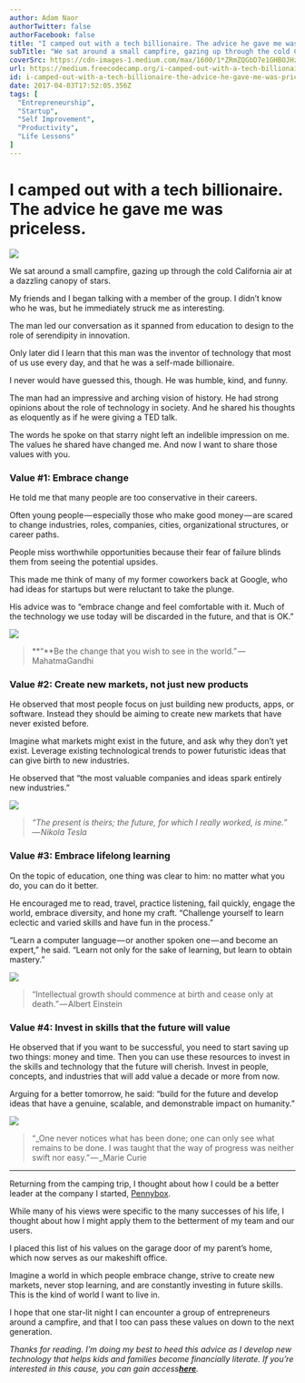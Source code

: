 ```yaml
---
author: Adam Naor
authorTwitter: false
authorFacebook: false
title: "I camped out with a tech billionaire. The advice he gave me was priceless."
subTitle: "We sat around a small campfire, gazing up through the cold California air at a dazzling canopy of stars...."
coverSrc: https://cdn-images-1.medium.com/max/1600/1*ZRmZQGbD7e1GHBOJHzE3Ug.png
url: https://medium.freecodecamp.org/i-camped-out-with-a-tech-billionaire-the-advice-he-gave-me-was-priceless-c3bdcc29c068
id: i-camped-out-with-a-tech-billionaire-the-advice-he-gave-me-was-priceless-c3bdcc29c068
date: 2017-04-03T17:52:05.356Z
tags: [
  "Entrepreneurship",
  "Startup",
  "Self Improvement",
  "Productivity",
  "Life Lessons"
]
---
```

# I camped out with a tech billionaire. The advice he gave me was priceless.



![](https://cdn-images-1.medium.com/max/1600/1*ZRmZQGbD7e1GHBOJHzE3Ug.png)



We sat around a small campfire, gazing up through the cold California air at a dazzling canopy of stars.

My friends and I began talking with a member of the group. I didn’t know who he was, but he immediately struck me as interesting.

The man led our conversation as it spanned from education to design to the role of serendipity in innovation.

Only later did I learn that this man was the inventor of technology that most of us use every day, and that he was a self-made billionaire.

I never would have guessed this, though. He was humble, kind, and funny.

The man had an impressive and arching vision of history. He had strong opinions about the role of technology in society. And he shared his thoughts as eloquently as if he were giving a TED talk.

The words he spoke on that starry night left an indelible impression on me. The values he shared have changed me. And now I want to share those values with you.

### Value #1: Embrace change

He told me that many people are too conservative in their careers.

Often young people — especially those who make good money — are scared to change industries, roles, companies, cities, organizational structures, or career paths.

People miss worthwhile opportunities because their fear of failure blinds them from seeing the potential upsides.

This made me think of many of my former coworkers back at Google, who had ideas for startups but were reluctant to take the plunge.

His advice was to “embrace change and feel comfortable with it. Much of the technology we use today will be discarded in the future, and that is OK.”



![](https://cdn-images-1.medium.com/max/1600/1*mVUaBfd3f7xYYtPnnCocZw.jpeg)



> **“**Be the change that you wish to see in the world.” — MahatmaGandhi

### Value #2: Create new markets, not just new products

He observed that most people focus on just building new products, apps, or software. Instead they should be aiming to create new markets that have never existed before.

Imagine what markets might exist in the future, and ask why they don’t yet exist. Leverage existing technological trends to power futuristic ideas that can give birth to new industries.

He observed that “the most valuable companies and ideas spark entirely new industries.”



![](https://cdn-images-1.medium.com/max/1600/1*UlAVNOheLkhqqESqmDtdyA.jpeg)



> _“The present is theirs; the future, for which I really worked, is mine.” — Nikola Tesla_

### Value #3: Embrace lifelong learning

On the topic of education, one thing was clear to him: no matter what you do, you can do it better.

He encouraged me to read, travel, practice listening, fail quickly, engage the world, embrace diversity, and hone my craft. “Challenge yourself to learn eclectic and varied skills and have fun in the process.”

“Learn a computer language — or another spoken one — and become an expert,” he said. “Learn not only for the sake of learning, but learn to obtain mastery.”



![](https://cdn-images-1.medium.com/max/1600/1*5GrVOmjFyCibB2FZ5TTGNQ.jpeg)



> “Intellectual growth should commence at birth and cease only at death.” — Albert Einstein

### Value #4: Invest in skills that the future will value

He observed that if you want to be successful, you need to start saving up two things: money and time. Then you can use these resources to invest in the skills and technology that the future will cherish. Invest in people, concepts, and industries that will add value a decade or more from now.

Arguing for a better tomorrow, he said: “build for the future and develop ideas that have a genuine, scalable, and demonstrable impact on humanity.”



![](https://cdn-images-1.medium.com/max/1600/1*v5WlqxWd_K731LtoYPkWrg.jpeg)



> “_One never notices what has been done; one can only see what remains to be done. I was taught that the way of progress was neither swift nor easy.” — _Marie Curie











* * *







Returning from the camping trip, I thought about how I could be a better leader at the company I started, [Pennybox](https://pennybox.com/).

While many of his views were specific to the many successes of his life, I thought about how I might apply them to the betterment of my team and our users.

I placed this list of his values on the garage door of my parent’s home, which now serves as our makeshift office.

Imagine a world in which people embrace change, strive to create new markets, never stop learning, and are constantly investing in future skills. This is the kind of world I want to live in.

I hope that one star-lit night I can encounter a group of entrepreneurs around a campfire, and that I too can pass these values on down to the next generation.

_Thanks for reading. I’m doing my best to heed this advice as I develop new technology that helps kids and families become financially literate. If you’re interested in this cause, you can gain access_[**_here_**](https://goo.gl/Cag2Lm)_._








